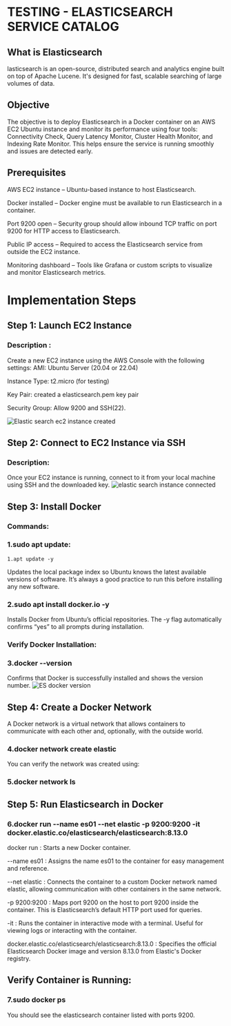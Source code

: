 # TESTING - ELASTICSEARCH SERVICE CATALOG
## What is Elasticsearch
lasticsearch is an open-source, distributed search and analytics engine built on top of Apache Lucene. It's designed for fast, scalable searching of large volumes of data.
## Objective
The objective is to deploy Elasticsearch in a Docker container on an AWS EC2 Ubuntu instance and monitor its performance using four tools: Connectivity Check, Query Latency Monitor, Cluster Health Monitor, and Indexing Rate Monitor. This helps ensure the service is running smoothly and issues are detected early.
##  Prerequisites
AWS EC2 instance – Ubuntu-based instance to host Elasticsearch.

Docker installed – Docker engine must be available to run Elasticsearch in a container.

Port 9200 open – Security group should allow inbound TCP traffic on port 9200 for HTTP access to Elasticsearch.

Public IP access – Required to access the Elasticsearch service from outside the EC2 instance.

Monitoring dashboard – Tools like Grafana or custom scripts to visualize and monitor Elasticsearch metrics.

# Implementation Steps 
## Step 1: Launch EC2 Instance
### Description :
Create a new EC2 instance using the AWS Console with the following settings:
AMI: Ubuntu Server (20.04 or 22.04)


Instance Type: t2.micro (for testing)


Key Pair: created a elasticsearch.pem key pair


Security Group: Allow 9200 and SSH(22).

![Elastic search ec2 instance created](https://github.com/user-attachments/assets/ac6e1967-44b2-42ec-82ce-592befbc5b5a)

## Step 2: Connect to EC2 Instance via SSH
### Description:
Once your EC2 instance is running, connect to it from your local machine using SSH and the downloaded key.
![elastic search instance connected](https://github.com/user-attachments/assets/daea0865-fe67-4fa5-a701-98a8f331e042)
## Step 3: Install Docker
### Commands:
### 1.sudo apt update:
```
1.apt update -y
```
Updates the local package index so Ubuntu knows the latest available versions of software. It’s always a good practice to run this before installing any new software.

### 2.sudo apt install docker.io -y
Installs Docker from Ubuntu’s official repositories. The -y flag automatically confirms “yes” to all prompts during installation.

### Verify Docker Installation:
### 3.docker --version
Confirms that Docker is successfully installed and shows the version number.
![ES docker version](https://github.com/user-attachments/assets/912cc6c5-66e9-44bd-bbb9-36858d50e496)

## Step 4: Create a Docker Network 
A Docker network is a virtual network that allows containers to communicate with each other and, optionally, with the outside world.
### 4.docker network create elastic
You can verify the network was created using:
### 5.docker network ls
## Step 5: Run Elasticsearch in Docker
### 6.docker run --name es01 --net elastic -p 9200:9200 -it docker.elastic.co/elasticsearch/elasticsearch:8.13.0
docker run : Starts a new Docker container.

--name es01 : Assigns the name es01 to the container for easy management and reference.

--net elastic : Connects the container to a custom Docker network named elastic, allowing communication with other containers in the same network.

-p 9200:9200 : Maps port 9200 on the host to port 9200 inside the container. This is Elasticsearch’s default HTTP port used for queries.

-it : Runs the container in interactive mode with a terminal. Useful for viewing logs or interacting with the container.

docker.elastic.co/elasticsearch/elasticsearch:8.13.0 : Specifies the official Elasticsearch Docker image and version 8.13.0 from Elastic's Docker registry.

## Verify Container is Running:
### 7.sudo docker ps
You should see the elasticsearch container listed with ports 9200.






